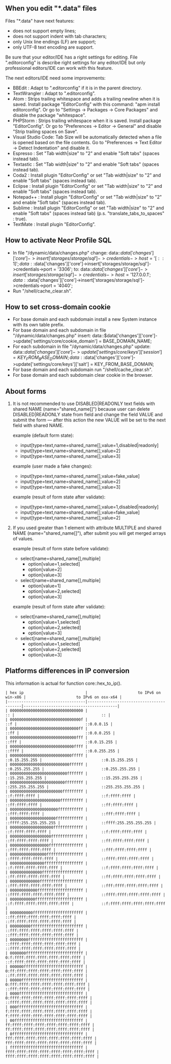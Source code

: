 

When you edit "*.data" files
---------------------------------------------------------------------

Files "*.data" have next features:
- does not support empty lines;
- does not support indent with tab characters;
- only Unix line endings (LF) are support;
- only UTF-8 text encoding are support.

Be sure that your editor/IDE has a right settings for editing.
File ".editorconfig" is describe right settings for any editor/IDE
but only professional editors/IDE can work with this feature.

The next editors/IDE need some improvements:
- BBEdit            : Adapt to ".editorconfig" if it is in the parent directory.
- TextWrangler      : Adapt to ".editorconfig".
- Atom              : Strips trailing whitespace and adds a trailing newline when it is saved.
                      Install package "EditorConfig" with this command: "apm install editorconfig".
                      Or go to "Settings → Packages → Core Packages" and disable the package "whitespace".
- PHPStorm          : Strips trailing whitespace when it is saved.
                      Install package "EditorConfig".
                      Or go to "Preferences → Editor → General" and disable "Strip trailing spaces on Save".
- Visual Studio Code: Tab Size will be automatically detected when a file is opened based on the file contents.
                      Go to "Preferences → Text Editor → Detect Indentation" and disable it.
- Espresso          : Set "Tab width|size" to "2" and enable "Soft tabs" (spaces instead tab).
- Textastic         : Set "Tab width|size" to "2" and enable "Soft tabs" (spaces instead tab).
- Coda2             : Install plugin "EditorConfig" or set "Tab width|size" to "2" and enable "Soft tabs" (spaces instead tab).
- Eclipse           : Install plugin "EditorConfig" or set "Tab width|size" to "2" and enable "Soft tabs" (spaces instead tab).
- Notepad++         : Install plugin "EditorConfig" or set "Tab width|size" to "2" and enable "Soft tabs" (spaces instead tab).
- Sublime           : Install plugin "EditorConfig" or set "Tab width|size" to "2" and enable "Soft tabs" (spaces instead tab) (p.s. "translate_tabs_to_spaces" : true).
- TextMate          : Install plugin "EditorConfig".


How to activate Neor Profile SQL
---------------------------------------------------------------------

- In file "/dynamic/data/changes.php" change:
    data::$data['changes']['core']->insert['storages/storage/sql']->credentials->host = '[::1]';
    data::$data['changes']['core']->insert['storages/storage/sql']->credentials->port = '3306';
  to:
    data::$data['changes']['core']->insert['storages/storage/sql']->credentials->host = '127.0.0.1';
    data::$data['changes']['core']->insert['storages/storage/sql']->credentials->port = '4040';
- Run "/shell/cache_clear.sh".


How to set cross-domain cookie
---------------------------------------------------------------------

- For base domain and each subdomain install a new System instance with its own table prefix.
- For base domain and each subdomain in file "/dynamic/data/changes.php" insert:
    data::$data['changes']['core']->update['settings/core/cookie_domain'] = BASE_DOMAIN_NAME;
- For each subdomain in file "/dynamic/data/changes.php" update:
    data::$data['changes']['core']->update['settings/core/keys']['session'] = KEY_FROM_BASE_DOMAIN;
    data::$data['changes']['core']->update['settings/core/keys']['salt']    = KEY_FROM_BASE_DOMAIN;
- For base domain and each subdomain run "/shell/cache_clear.sh".
- For base domain and each subdomain clear cookie in the browser.


About forms
---------------------------------------------------------------------

1. It is not recommended to use DISABLED|READONLY text fields with shared
   NAME (name="shared_name[]") because user can delete DISABLED|READONLY
   state from field and change the field VALUE and submit the form — after
   this action the new VALUE will be set to the next field with
   shared NAME.

   example (default form state):
   - input[type=text,name=shared_name[],value=1,disabled|readonly]
   - input[type=text,name=shared_name[],value=2]
   - input[type=text,name=shared_name[],value=3]

   example (user made a fake changes):
   - input[type=text,name=shared_name[],value=fake_value]
   - input[type=text,name=shared_name[],value=2]
   - input[type=text,name=shared_name[],value=3]

   example (result of form state after validate):
   - input[type=text,name=shared_name[],value=1,disabled|readonly]
   - input[type=text,name=shared_name[],value=fake_value]
   - input[type=text,name=shared_name[],value=2]

2. If you used greater than 1 element with attribute MULTIPLE and shared
   NAME (name="shared_name[]"), after submit you will get merged
   arrays of values.

   example (result of form state before validate):
   - select[name=shared_name[],multiple]
     - option[value=1,selected]
     - option[value=2]
     - option[value=3]
   - select[name=shared_name[],multiple]
     - option[value=1]
     - option[value=2,selected]
     - option[value=3]

   example (result of form state after validate):
   - select[name=shared_name[],multiple]
     - option[value=1,selected]
     - option[value=2,selected]
     - option[value=3]
   - select[name=shared_name[],multiple]
     - option[value=1,selected]
     - option[value=2,selected]
     - option[value=3]


Platforms differences in IP conversion
---------------------------------------------------------------------

This information is actual for function core::hex_to_ip().

    | hex ip                           |                      to IPv6 on win-x86 |                      to IPv6 on osx-x64 |
    |----------------------------------|-----------------------------------------|-----------------------------------------|
    | 00000000000000000000000000000000 |                                      :: |                                      :: |
    | 0000000000000000000000000000000f |                                     ::f |                              ::0.0.0.15 |
    | 000000000000000000000000000000ff |                                    ::ff |                             ::0.0.0.255 |
    | 00000000000000000000000000000fff |                                   ::fff |                            ::0.0.15.255 |
    | 0000000000000000000000000000ffff |                                  ::ffff |                           ::0.0.255.255 |
    | 000000000000000000000000000fffff |                          ::0.15.255.255 |                          ::0.15.255.255 |
    | 00000000000000000000000000ffffff |                         ::0.255.255.255 |                         ::0.255.255.255 |
    | 0000000000000000000000000fffffff |                        ::15.255.255.255 |                        ::15.255.255.255 |
    | 000000000000000000000000ffffffff |                       ::255.255.255.255 |                       ::255.255.255.255 |
    | 00000000000000000000000fffffffff |                           ::f:ffff:ffff |                           ::f:ffff:ffff |
    | 0000000000000000000000ffffffffff |                          ::ff:ffff:ffff |                          ::ff:ffff:ffff |
    | 000000000000000000000fffffffffff |                         ::fff:ffff:ffff |                         ::fff:ffff:ffff |
    | 00000000000000000000ffffffffffff |                  ::ffff:255.255.255.255 |                  ::ffff:255.255.255.255 |
    | 0000000000000000000fffffffffffff |                      ::f:ffff:ffff:ffff |                      ::f:ffff:ffff:ffff |
    | 000000000000000000ffffffffffffff |                     ::ff:ffff:ffff:ffff |                     ::ff:ffff:ffff:ffff |
    | 00000000000000000fffffffffffffff |                    ::fff:ffff:ffff:ffff |                    ::fff:ffff:ffff:ffff |
    | 0000000000000000ffffffffffffffff |                   ::ffff:ffff:ffff:ffff |                   ::ffff:ffff:ffff:ffff |
    | 000000000000000fffffffffffffffff |                 ::f:ffff:ffff:ffff:ffff |                 ::f:ffff:ffff:ffff:ffff |
    | 00000000000000ffffffffffffffffff |                ::ff:ffff:ffff:ffff:ffff |                ::ff:ffff:ffff:ffff:ffff |
    | 0000000000000fffffffffffffffffff |               ::fff:ffff:ffff:ffff:ffff |               ::fff:ffff:ffff:ffff:ffff |
    | 000000000000ffffffffffffffffffff |              ::ffff:ffff:ffff:ffff:ffff |              ::ffff:ffff:ffff:ffff:ffff |
    | 00000000000fffffffffffffffffffff |            ::f:ffff:ffff:ffff:ffff:ffff |            ::f:ffff:ffff:ffff:ffff:ffff |
    | 0000000000ffffffffffffffffffffff |           ::ff:ffff:ffff:ffff:ffff:ffff |           ::ff:ffff:ffff:ffff:ffff:ffff |
    | 000000000fffffffffffffffffffffff |          ::fff:ffff:ffff:ffff:ffff:ffff |          ::fff:ffff:ffff:ffff:ffff:ffff |
    | 00000000ffffffffffffffffffffffff |         ::ffff:ffff:ffff:ffff:ffff:ffff |         ::ffff:ffff:ffff:ffff:ffff:ffff |
    | 0000000fffffffffffffffffffffffff |       0:f:ffff:ffff:ffff:ffff:ffff:ffff |       ::f:ffff:ffff:ffff:ffff:ffff:ffff |
    | 000000ffffffffffffffffffffffffff |      0:ff:ffff:ffff:ffff:ffff:ffff:ffff |      ::ff:ffff:ffff:ffff:ffff:ffff:ffff |
    | 00000fffffffffffffffffffffffffff |     0:fff:ffff:ffff:ffff:ffff:ffff:ffff |     ::fff:ffff:ffff:ffff:ffff:ffff:ffff |
    | 0000ffffffffffffffffffffffffffff |    0:ffff:ffff:ffff:ffff:ffff:ffff:ffff |    ::ffff:ffff:ffff:ffff:ffff:ffff:ffff |
    | 000fffffffffffffffffffffffffffff |    f:ffff:ffff:ffff:ffff:ffff:ffff:ffff |    f:ffff:ffff:ffff:ffff:ffff:ffff:ffff |
    | 00ffffffffffffffffffffffffffffff |   ff:ffff:ffff:ffff:ffff:ffff:ffff:ffff |   ff:ffff:ffff:ffff:ffff:ffff:ffff:ffff |
    | 0fffffffffffffffffffffffffffffff |  fff:ffff:ffff:ffff:ffff:ffff:ffff:ffff |  fff:ffff:ffff:ffff:ffff:ffff:ffff:ffff |
    | ffffffffffffffffffffffffffffffff | ffff:ffff:ffff:ffff:ffff:ffff:ffff:ffff | ffff:ffff:ffff:ffff:ffff:ffff:ffff:ffff |

